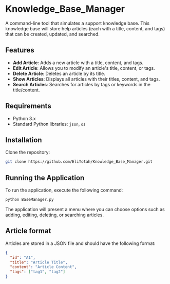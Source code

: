 
# Knowledge_Base_Manager

A command-line tool that simulates a support knowledge base. This knowledge base will store help articles (each with a title, content, and tags) that can be created, updated, and searched.

## Features

- **Add Article**: Adds a new article with a title, content, and tags.
- **Edit Article**: Allows you to modify an article's title, content, or tags.
- **Delete Article**: Deletes an article by its title.
- **Show Articles**: Displays all articles with their titles, content, and tags.
- **Search Articles**: Searches for articles by tags or keywords in the title/content.

## Requirements

- Python 3.x
- Standard Python libraries: `json`, `os`

## Installation

Clone the repository:

```bash
git clone https://github.com/EliTotah/Knowledge_Base_Manager.git
```

## Running the Application

To run the application, execute the following command:

```bash
python BaseManager.py
```

The application will present a menu where you can choose options such as adding, editing, deleting, or searching articles.

## Article format

Articles are stored in a JSON file and should have the following format:

```json
{
  "id": "A1",
  "title": "Article Title",
  "content": "Article Content",
  "tags": ["tag1", "tag2"]
}
```
